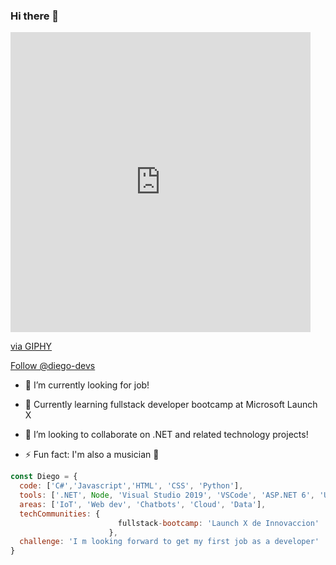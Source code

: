### Hi there 👋
<iframe src="https://giphy.com/embed/26xBwdIuRJiAIqHwA" width="480" height="480" frameBorder="0" class="giphy-embed" allowFullScreen></iframe><p><a href="https://giphy.com/gifs/art-animation-hello-26xBwdIuRJiAIqHwA">via GIPHY</a></p>


<!-- Place this tag where you want the button to render. -->
<a class="github-button" href="https://github.com/diego-devs" aria-label="Follow @diego-devs on GitHub">Follow @diego-devs</a>

- 🔭 I’m currently looking for job!  
- 🌱 Currently learning fullstack developer bootcamp at Microsoft Launch X
- 👯 I’m looking to collaborate on .NET and related technology projects! 

- ⚡ Fun fact: I'm also a musician 🤘

```js
const Diego = {
  code: ['C#','Javascript','HTML', 'CSS', 'Python'], 
  tools: ['.NET', Node, 'Visual Studio 2019', 'VSCode', 'ASP.NET 6', 'Unity'],
  areas: ['IoT', 'Web dev', 'Chatbots', 'Cloud', 'Data'],
  techCommunities: {
                        fullstack-bootcamp: 'Launch X de Innovaccion'
                      },
  challenge: 'I m looking forward to get my first job as a developer'
}
```

